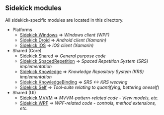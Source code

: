 ## Sidekick modules

All sidekick-specific modules are located in this directory.

* Platforms
  * [Sidekick.Windows](Sidekick/Sidekick.Windows) => *Windows client (WPF)*
  * [Sidekick.Droid](Sidekick/Sidekick.Droid) => *Android client (Xamarin)*
  * [Sidekick.iOS](Sidekick/Sidekick.iOS) => *iOS client (Xamarin)*
* Shared (Core)
  * [Sidekick.Shared](Sidekick/Sidekick.Shared) => *General purpose code*
  * [Sidekick.SpacedRepetition](Sidekick/Sidekick.SpacedRepetition) => *Spaced Repetition System (SRS) implementation*
  * [Sidekick.Knowledge](#) => *Knowledge Repository System (KRS) implementation*
  * [Sidekick.KnowledgeBinding](#) => *SRS <-> KRS weaving*
  * [Sidekick.Self](#) => *Tool-suite relating to quantifying, bettering oneself*)
* Shared (UI)
  * [Sidekick.MVVM](Sidekick/Sidekick.MVVM) => *MVVM-pattern-related code - View models, etc.*
  * [Sidekick.WPF](Sidekick/Sidekick.WPF) => *WPF-related code - controls, method extensions, etc.*
